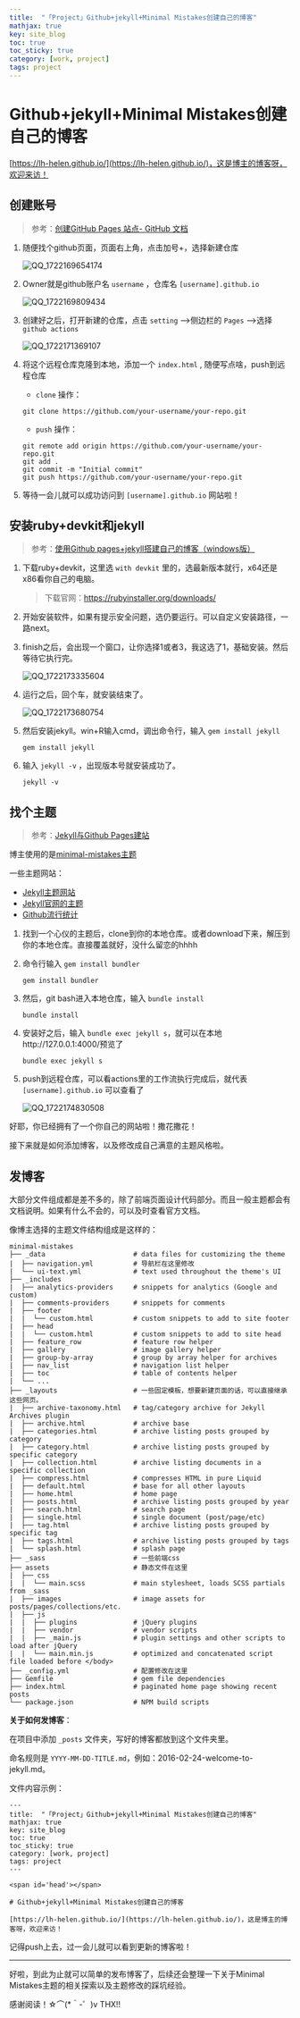 ```yaml
---
title:  "「Project」Github+jekyll+Minimal Mistakes创建自己的博客"
mathjax: true
key: site_blog
toc: true
toc_sticky: true
category: [work, project]
tags: project
---
```


<span id='head'></span>

# Github+jekyll+Minimal Mistakes创建自己的博客

[https://lh-helen.github.io/](https://lh-helen.github.io/)，这是博主的博客呀，欢迎来访！

## 创建账号

> 参考：[创建GitHub Pages 站点- GitHub 文档](https://docs.github.com/zh/pages/getting-started-with-github-pages/creating-a-github-pages-site)

1. 随便找个github页面，页面右上角，点击加号+，选择新建仓库

   ![QQ_1722169654174](./../../../assets/img/work/project/QQ_1722169654174-1722169690528-2.png)

2. Owner就是github账户名 `username` ，仓库名 `[username].github.io` 

   ![QQ_1722169809434](./../../../assets/img/work/project/QQ_1722169809434.png)

3. 创建好之后，打开新建的仓库，点击 `setting` -->侧边栏的 `Pages` -->选择 `github actions` 

   ![QQ_1722171369107](./../../../assets/img/work/project/QQ_1722171369107.png)

4. 将这个远程仓库克隆到本地，添加一个 `index.html`  , 随便写点啥，push到远程仓库

   -  `clone` 操作：

     ```
     git clone https://github.com/your-username/your-repo.git
     ```

   -  `push` 操作：

     ```
     git remote add origin https://github.com/your-username/your-repo.git
     git add .
     git commit -m "Initial commit"
     git push https://github.com/your-username/your-repo.git
     ```

     

5. 等待一会儿就可以成功访问到 `[username].github.io` 网站啦！

## 安装ruby+devkit和jekyll

> 参考：[使用Github pages+jekyll搭建自己的博客（windows版）](https://www.cnblogs.com/zjjDaily/p/8695978.html)

1. 下载ruby+devkit，这里选 `with devkit` 里的，选最新版本就行，x64还是x86看你自己的电脑。

   > 下载官网：https://rubyinstaller.org/downloads/

2. 开始安装软件，如果有提示安全问题，选仍要运行。可以自定义安装路径，一路next。

3. finish之后，会出现一个窗口，让你选择1或者3，我这选了1，基础安装。然后等待它执行完。

   ![QQ_1722173335604](./../../../assets/img/work/project/QQ_1722173335604.png)

4. 运行之后，回个车，就安装结束了。

   ![QQ_1722173680754](./../../../assets/img/work/project/QQ_1722173680754.png)

5. 然后安装jekyll。win+R输入cmd，调出命令行，输入 `gem install jekyll` 

   ```
   gem install jekyll
   ```

6. 输入 `jekyll -v` ，出现版本号就安装成功了。

   ```
   jekyll -v
   ```

## 找个主题

> 参考：[Jekyll与Github Pages建站](https://qmmms.github.io/posts/Jekyll%E4%B8%8EGithub-pages%E5%BB%BA%E7%AB%99/)

博主使用的是[minimal-mistakes主题](https://github.com/mmistakes/minimal-mistakes)

一些主题网站：

- [Jekyll主题网站](http://jekyllthemes.org/)
- [Jekyll官网的主题](https://jekyllrb.com/showcase/)
- [Github流行统计](https://github.com/topics/jekyll-template)

1. 找到一个心仪的主题后，clone到你的本地仓库。或者download下来，解压到你的本地仓库。直接覆盖就好，没什么留恋的hhhh

2. 命令行输入 `gem install bundler`

   ```
   gem install bundler
   ```

3. 然后，git bash进入本地仓库，输入 `bundle install` 

   ```
   bundle install
   ```

4. 安装好之后，输入 `bundle exec jekyll s`，就可以在本地http://127.0.0.1:4000/预览了

   ```
   bundle exec jekyll s
   ```

5. push到远程仓库，可以看actions里的工作流执行完成后，就代表 `[username].github.io` 可以查看了

   ![QQ_1722174830508](./../../../assets/img/work/project/QQ_1722174830508.png)

好耶，你已经拥有了一个你自己的网站啦！撒花撒花！

接下来就是如何添加博客，以及修改成自己满意的主题风格啦。

## 发博客

大部分文件组成都是差不多的，除了前端页面设计代码部分。而且一般主题都会有文档说明。如果有什么不会的，可以及时查看官方文档。

像博主选择的主题文件结构组成是这样的：

```
minimal-mistakes
├── _data                      # data files for customizing the theme
|  ├── navigation.yml          # 导航栏在这里修改
|  └── ui-text.yml             # text used throughout the theme's UI
├── _includes
|  ├── analytics-providers     # snippets for analytics (Google and custom)
|  ├── comments-providers      # snippets for comments
|  ├── footer
|  |  └── custom.html          # custom snippets to add to site footer
|  ├── head
|  |  └── custom.html          # custom snippets to add to site head
|  ├── feature_row             # feature row helper
|  ├── gallery                 # image gallery helper
|  ├── group-by-array          # group by array helper for archives
|  ├── nav_list                # navigation list helper
|  ├── toc                     # table of contents helper
|  └── ...
├── _layouts                   # 一些固定模板，想要新建页面的话，可以直接继承这些网页。
|  ├── archive-taxonomy.html   # tag/category archive for Jekyll Archives plugin
|  ├── archive.html            # archive base
|  ├── categories.html         # archive listing posts grouped by category
|  ├── category.html           # archive listing posts grouped by specific category
|  ├── collection.html         # archive listing documents in a specific collection
|  ├── compress.html           # compresses HTML in pure Liquid
|  ├── default.html            # base for all other layouts
|  ├── home.html               # home page
|  ├── posts.html              # archive listing posts grouped by year
|  ├── search.html             # search page
|  ├── single.html             # single document (post/page/etc)
|  ├── tag.html                # archive listing posts grouped by specific tag
|  ├── tags.html               # archive listing posts grouped by tags
|  └── splash.html             # splash page
├── _sass                      # 一些前端css
├── assets                     # 静态文件在这里
|  ├── css
|  |  └── main.scss            # main stylesheet, loads SCSS partials from _sass
|  ├── images                  # image assets for posts/pages/collections/etc.
|  ├── js
|  |  ├── plugins              # jQuery plugins
|  |  ├── vendor               # vendor scripts
|  |  ├── _main.js             # plugin settings and other scripts to load after jQuery
|  |  └── main.min.js          # optimized and concatenated script file loaded before </body>
├── _config.yml                # 配置修改在这里
├── Gemfile                    # gem file dependencies
├── index.html                 # paginated home page showing recent posts
└── package.json               # NPM build scripts

```

**关于如何发博客**：

在项目中添加 `_posts` 文件夹，写好的博客都放到这个文件夹里。

命名规则是 `YYYY-MM-DD-TITLE.md`，例如：2016-02-24-welcome-to-jekyll.md。

文件内容示例：

```
---
title:  "「Project」Github+jekyll+Minimal Mistakes创建自己的博客"
mathjax: true
key: site_blog
toc: true
toc_sticky: true
category: [work, project]
tags: project
---

<span id='head'></span>

# Github+jekyll+Minimal Mistakes创建自己的博客

[https://lh-helen.github.io/](https://lh-helen.github.io/)，这是博主的博客呀，欢迎来访！
```

记得push上去，过一会儿就可以看到更新的博客啦！



------

好啦，到此为止就可以简单的发布博客了，后续还会整理一下关于Minimal Mistakes主题的相关探索以及主题修改的踩坑经验。

感谢阅读！☆⌒(*＾-゜)v THX!!

